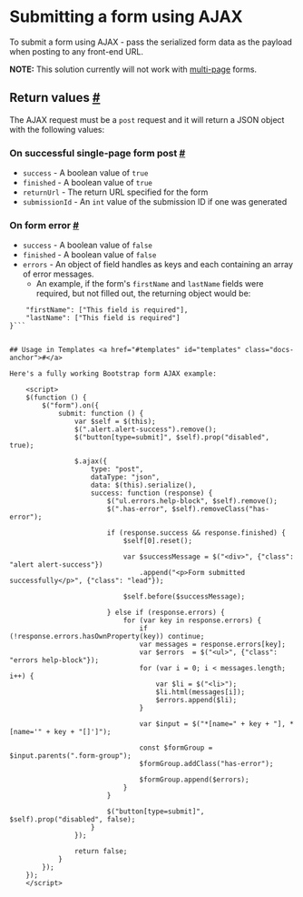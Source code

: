 # Submitting a form using AJAX

To submit a form using AJAX - pass the serialized form data as the payload when posting to any front-end URL.

**NOTE:** This solution currently will not work with [multi-page](multi-page-forms.md) forms.


## Return values <a href="#return-values" id="return-values" class="docs-anchor">#</a>

The AJAX request must be a `post` request and it will return a JSON object with the following values:

### On successful single-page form post <a href="#return-success" id="return-success" class="docs-anchor">#</a>

* `success` - A boolean value of `true`
* `finished` - A boolean value of `true`
* `returnUrl` - The return URL specified for the form
* `submissionId` - An `int` value of the submission ID if one was generated

### On form error <a href="#return-error" id="return-error" class="docs-anchor">#</a>

* `success` - A boolean value of `false`
* `finished` - A boolean value of `false`
* `errors` - An object of field handles as keys and each containing an array of error messages.
	* An example, if the form's `firstName` and `lastName` fields were required, but not filled out, the returning object would be:

```"errors": {
	"firstName": ["This field is required"],
	"lastName": ["This field is required"]
}```


## Usage in Templates <a href="#templates" id="templates" class="docs-anchor">#</a>

Here's a fully working Bootstrap form AJAX example:

	<script>
	$(function () {
		$("form").on({
			submit: function () {
				var $self = $(this);
				$(".alert.alert-success").remove();
				$("button[type=submit]", $self).prop("disabled", true);

				$.ajax({
					type: "post",
					dataType: "json",
					data: $(this).serialize(),
					success: function (response) {
						$("ul.errors.help-block", $self).remove();
						$(".has-error", $self).removeClass("has-error");

						if (response.success && response.finished) {
							$self[0].reset();

							var $successMessage = $("<div>", {"class": "alert alert-success"})
								.append("<p>Form submitted successfully</p>", {"class": "lead"});

							$self.before($successMessage);

						} else if (response.errors) {
							for (var key in response.errors) {
								if (!response.errors.hasOwnProperty(key)) continue;
								var messages = response.errors[key];
								var $errors  = $("<ul>", {"class": "errors help-block"});
								for (var i = 0; i < messages.length; i++) {
									var $li = $("<li>");
									$li.html(messages[i]);
									$errors.append($li);
								}

								var $input = $("*[name=" + key + "], *[name='" + key + "[]']");

								const $formGroup = $input.parents(".form-group");
								$formGroup.addClass("has-error");

								$formGroup.append($errors);
							}
						}

						$("button[type=submit]", $self).prop("disabled", false);
					}
				});

				return false;
			}
		});
	});
	</script>

